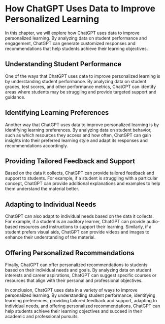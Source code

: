 How ChatGPT Uses Data to Improve Personalized Learning
=============================================================================================================

In this chapter, we will explore how ChatGPT uses data to improve personalized learning. By analyzing data on student performance and engagement, ChatGPT can generate customized responses and recommendations that help students achieve their learning objectives.

Understanding Student Performance
---------------------------------

One of the ways that ChatGPT uses data to improve personalized learning is by understanding student performance. By analyzing data on student grades, test scores, and other performance metrics, ChatGPT can identify areas where students may be struggling and provide targeted support and guidance.

Identifying Learning Preferences
--------------------------------

Another way that ChatGPT uses data to improve personalized learning is by identifying learning preferences. By analyzing data on student behavior, such as which resources they access and how often, ChatGPT can gain insights into their preferred learning style and adapt its responses and recommendations accordingly.

Providing Tailored Feedback and Support
---------------------------------------

Based on the data it collects, ChatGPT can provide tailored feedback and support to students. For example, if a student is struggling with a particular concept, ChatGPT can provide additional explanations and examples to help them understand the material better.

Adapting to Individual Needs
----------------------------

ChatGPT can also adapt to individual needs based on the data it collects. For example, if a student is an auditory learner, ChatGPT can provide audio-based resources and instructions to support their learning. Similarly, if a student prefers visual aids, ChatGPT can provide videos and images to enhance their understanding of the material.

Offering Personalized Recommendations
-------------------------------------

Finally, ChatGPT can offer personalized recommendations to students based on their individual needs and goals. By analyzing data on student interests and career aspirations, ChatGPT can suggest specific courses or resources that align with their personal and professional objectives.

In conclusion, ChatGPT uses data in a variety of ways to improve personalized learning. By understanding student performance, identifying learning preferences, providing tailored feedback and support, adapting to individual needs, and offering personalized recommendations, ChatGPT can help students achieve their learning objectives and succeed in their academic and professional pursuits.
